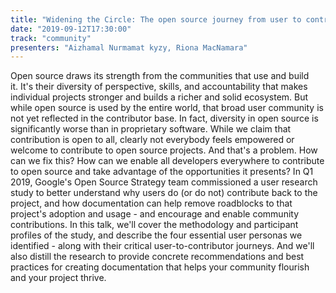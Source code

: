 ```yaml
---
title: "Widening the Circle: The open source journey from user to contributor"
date: "2019-09-12T17:30:00"
track: "community"
presenters: "Aizhamal Nurmamat kyzy, Riona MacNamara"
---
```


Open source draws its strength from the communities that use and build it. It's their diversity of perspective, skills, and accountability that makes individual projects stronger and builds a richer and solid ecosystem. But while open source is used by the entire world, that broad user community is not yet reflected in the contributor base. In fact, diversity in open source is significantly worse than in proprietary software. While we claim that contribution is open to all, clearly not everybody feels empowered or welcome to contribute to open source projects. And that's a problem. How can we fix this? How can we enable all developers everywhere to contribute to open source and take advantage of the opportunities it presents? In Q1 2019, Google's Open Source Strategy team commissioned a user research study to better understand why users do (or do not) contribute back to the project, and how documentation can help remove roadblocks to that project's adoption and usage - and encourage and enable community contributions. In this talk, we'll cover the methodology and participant profiles of the study, and describe the four essential user personas we identified - along with their critical user-to-contributor journeys. And we'll also distill the research to provide concrete recommendations and best practices for creating documentation that helps your community flourish and your project thrive.
